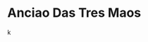 <!-- TITLE: Anciao Das Tres Maos -->
<!-- SUBTITLE: Visão geral sobre Anciao Das Tres Maos -->

# Anciao Das Tres Maos
k

